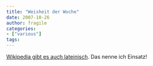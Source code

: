 ```yaml
---
title: "Weisheit der Woche"
date: 2007-10-26
author: fragile
categories:
- ["various"]
tags:
---
```

<a href="http://la.wikipedia.org/" title="Wiki auf Latein" target="_blank">Wikipedia gibt es auch lateinisch</a>. Das nenne ich Einsatz!